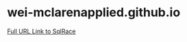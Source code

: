 # wei-mclarenapplied.github.io

[Full URL Link to SqlRace](https://github.com/wei-mclarenapplied/mat-docs.github.io)
